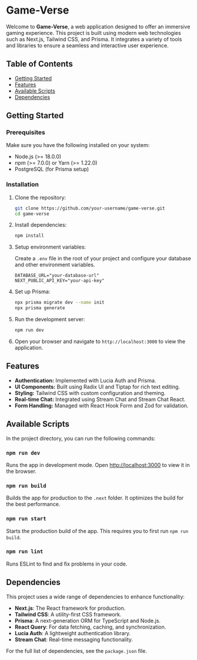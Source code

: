# Game-Verse

Welcome to **Game-Verse**, a web application designed to offer an immersive gaming experience. This project is built using modern web technologies such as Next.js, Tailwind CSS, and Prisma. It integrates a variety of tools and libraries to ensure a seamless and interactive user experience.

## Table of Contents

- [Getting Started](#getting-started)
- [Features](#features)
- [Available Scripts](#available-scripts)
- [Dependencies](#dependencies)

## Getting Started


### Prerequisites


Make sure you have the following installed on your system:

- Node.js (>= 18.0.0)
- npm (>= 7.0.0) or Yarn (>= 1.22.0)
- PostgreSQL (for Prisma setup)

### Installation

1. Clone the repository:

   ```bash
   git clone https://github.com/your-username/game-verse.git
   cd game-verse
   ```

2. Install dependencies:

   ```bash
   npm install
   ```

3. Setup environment variables:

   Create a `.env` file in the root of your project and configure your database and other environment variables.

   ```env
   DATABASE_URL="your-database-url"
   NEXT_PUBLIC_API_KEY="your-api-key"
   ```

4. Set up Prisma:

   ```bash
   npx prisma migrate dev --name init
   npx prisma generate
   ```

5. Run the development server:

   ```bash
   npm run dev
   ```

6. Open your browser and navigate to `http://localhost:3000` to view the application.

## Features

- **Authentication:** Implemented with Lucia Auth and Prisma.
- **UI Components:** Built using Radix UI and Tiptap for rich text editing.
- **Styling:** Tailwind CSS with custom configuration and theming.
- **Real-time Chat:** Integrated using Stream Chat and Stream Chat React.
- **Form Handling:** Managed with React Hook Form and Zod for validation.

## Available Scripts

In the project directory, you can run the following commands:

### `npm run dev`

Runs the app in development mode.
Open [http://localhost:3000](http://localhost:3000) to view it in the browser.

### `npm run build`

Builds the app for production to the `.next` folder.
It optimizes the build for the best performance.

### `npm run start`

Starts the production build of the app.
This requires you to first run `npm run build`.

### `npm run lint`

Runs ESLint to find and fix problems in your code.

## Dependencies

This project uses a wide range of dependencies to enhance functionality:

- **Next.js**: The React framework for production.
- **Tailwind CSS**: A utility-first CSS framework.
- **Prisma**: A next-generation ORM for TypeScript and Node.js.
- **React Query**: For data fetching, caching, and synchronization.
- **Lucia Auth**: A lightweight authentication library.
- **Stream Chat**: Real-time messaging functionality.

For the full list of dependencies, see the `package.json` file.
